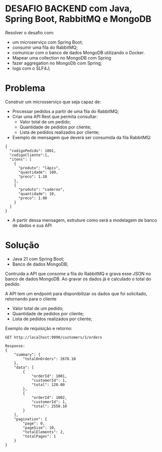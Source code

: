 # DESAFIO BACKEND com Java, Spring Boot, RabbitMQ e MongoDB
Resolver o desafio com:
- um microserviço com Spring Boot;
- consumir uma fila do RabbitMQ;
- comunicar com o banco de dados MongoDB utilizando o Docker.
- Mapear uma collection no MongoDB com Spring
- fazer aggregation no MongoDb com Spring;
- logs com o SLF4J;

# Problema
Construir um microsserviço que seja capaz de:
- Processar pedidos a partir de uma fila do RabbitMQ;
- Criar uma API Rest que permita consultar:
  - Valor total de um pedido;
  - Quantidade de pedidos por cliente;
  - Lista de pedidos realizados por cliente;
- Exemplo de mensagem que deverá ser consumida da fila RabbitMQ:
```
{
  "codigoPedido": 1001,
  "codigoCliente":1,
  "itens": [
    {
      "produto": "lápis",
      "quantidade": 100,
      "preco": 1.10
    },
    {
      "produto": "caderno",
      "quantidade": 10,
      "preco": 1.00
    }
  ]
}
```
- A partir dessa mensagem, estruture como será a modelagem de banco de dados e sua API

# Solução
- Java 21 com Spring Boot;
- Banco de dados MongoDB;

Contruida a API que consome a fila do RabbitMQ e grava esse JSON no banco de dados MongoDB. Ao gravar os dados já é calculado o total do pedido.

A API tem um endpoint para disponibilizar os dados que foi solicitado, retornando para o cliente
- Valor total de um pedido;
- Quantidade de pedidos por cliente;
- Lista de pedidos realizados por cliente;

Exemplo de requisição e retorno:

```
GET http://localhost:9090/customers/1/orders

Response:
{
    "summary": {
        "totalOnOrders": 2670.10
    },
    "data": [
        {
            "orderId": 1001,
            "customerId": 1,
            "total": 120.00
        },
        {
            "orderId": 1002,
            "customerId": 1,
            "total": 2550.10
        }
    ],
    "pagination": {
        "page": 0,
        "pageSize": 10,
        "totalElements": 2,
        "totalPages": 1
    }
}
```